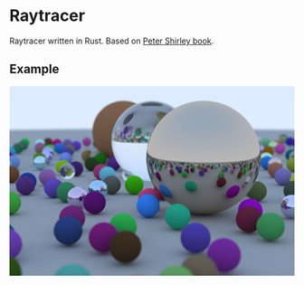 # Raytracer

Raytracer written in Rust. Based on [Peter Shirley book](https://raytracing.github.io/books/RayTracingInOneWeekend.html).

## Example

![example](example/image.png)

